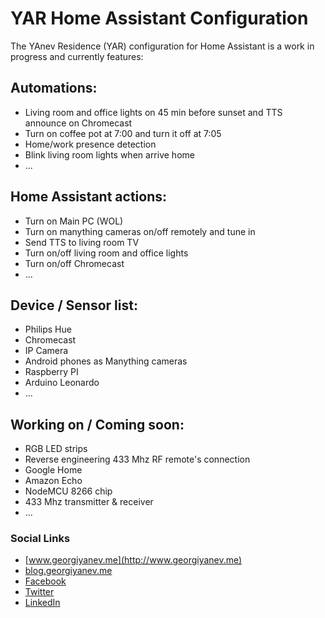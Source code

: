 # YAR Home Assistant Configuration

The YAnev Residence (YAR) configuration for Home Assistant is a work in progress and currently features:

## Automations:
- Living room and office lights on 45 min before sunset and TTS announce on Chromecast
- Turn on coffee pot at 7:00 and turn it off at 7:05
- Home/work presence detection
- Blink living room lights when arrive home
- ...

## Home Assistant actions:
- Turn on Main PC (WOL)
- Turn on manything cameras on/off remotely and tune in
- Send TTS to living room TV
- Turn on/off living room and office lights
- Turn on/off Chromecast
- ...

## Device / Sensor list:
- Philips Hue
- Chromecast
- IP Camera
- Android phones as Manything cameras
- Raspberry PI
- Arduino Leonardo
- ...

## Working on / Coming soon:
- RGB LED strips
- Reverse engineering 433 Mhz RF remote's connection
- Google Home
- Amazon Echo
- NodeMCU 8266 chip
- 433 Mhz transmitter & receiver
- ...

### Social Links

- [www.georgiyanev.me](http://www.georgiyanev.me)
- [blog.georgiyanev.me](http://blog.georgiyanev.me)
- [Facebook](https://www.facebook.com/jumpalottahigh/)
- [Twitter](https://www.twitter.com/jumpalottahigh/)
- [LinkedIn](https://www.linkedin.com/in/yanevgeorgi/)
